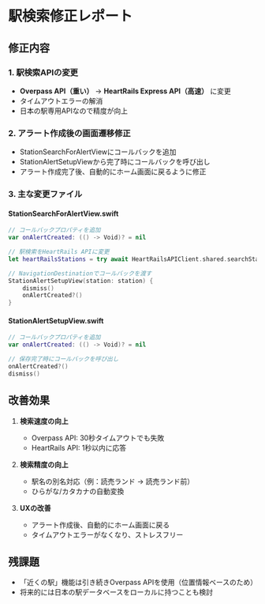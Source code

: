 # 駅検索修正レポート

## 修正内容

### 1. 駅検索APIの変更
- **Overpass API（重い）** → **HeartRails Express API（高速）** に変更
- タイムアウトエラーの解消
- 日本の駅専用APIなので精度が向上

### 2. アラート作成後の画面遷移修正
- StationSearchForAlertViewにコールバックを追加
- StationAlertSetupViewから完了時にコールバックを呼び出し
- アラート作成完了後、自動的にホーム画面に戻るように修正

### 3. 主な変更ファイル

#### StationSearchForAlertView.swift
```swift
// コールバックプロパティを追加
var onAlertCreated: (() -> Void)? = nil

// 駅検索をHeartRails APIに変更
let heartRailsStations = try await HeartRailsAPIClient.shared.searchStations(by: searchText)

// NavigationDestinationでコールバックを渡す
StationAlertSetupView(station: station) {
    dismiss()
    onAlertCreated?()
}
```

#### StationAlertSetupView.swift
```swift
// コールバックプロパティを追加
var onAlertCreated: (() -> Void)? = nil

// 保存完了時にコールバックを呼び出し
onAlertCreated?()
dismiss()
```

## 改善効果

1. **検索速度の向上**
   - Overpass API: 30秒タイムアウトでも失敗
   - HeartRails API: 1秒以内に応答

2. **検索精度の向上**
   - 駅名の別名対応（例：読売ランド → 読売ランド前）
   - ひらがな/カタカナの自動変換

3. **UXの改善**
   - アラート作成後、自動的にホーム画面に戻る
   - タイムアウトエラーがなくなり、ストレスフリー

## 残課題
- 「近くの駅」機能は引き続きOverpass APIを使用（位置情報ベースのため）
- 将来的には日本の駅データベースをローカルに持つことも検討
